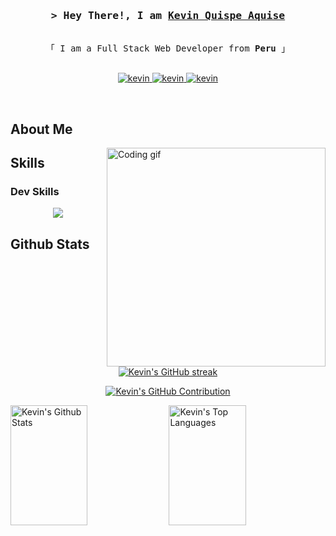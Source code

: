 <h3 align="center">
        <samp>&gt; Hey There!, I am
                <b><a target="_blank" href="https://www.kevincarlosqa.dev/">Kevin Quispe Aquise</a></b>
        </samp>
</h3>


<p align="center"> 
  <samp>
<!--     <a href="https://www.google.com/search?q=Saif+Al+Siam">「 Google Me 」</a> -->
    <br>
    「 I am a Full Stack Web Developer from <b>Peru</b> 」
    <br>
    <br>
  </samp>
</p>

<p align="center">
 <a href="https://www.kevincarlosqa.dev/" target="_blank">
  <img src="https://img.shields.io/badge/Website-DC143C?style=for-the-badge&logo=medium&logoColor=white" alt="kevin" />
 </a>
 <a href="https://www.linkedin.com/in/kevin-quispe-aquise/" target="_blank">
  <img src="https://img.shields.io/badge/LinkedIn-0077B5?style=for-the-badge&logo=linkedin&logoColor=white" alt="kevin"/>
 </a>
 <a href="https://www.instagram.com/kevincarlosqa/" target="_blank">
  <img src="https://img.shields.io/badge/Instagram-fe4164?style=for-the-badge&logo=instagram&logoColor=white" alt="kevin" />
 </a> 

</p>
<br />

## About Me
<p>
 <img align="right" width="350" src="/assets/programmer.gif" alt="Coding gif" />
<!--   s
 ✌️ &emsp; Enjoy to do programming and sharing knowledge <br/><br/>
 ❤️ &emsp; Love to writing code and learning new features<br/><br/>
 📧 &emsp; Reach me anytime: alsiam.dev@gmail.com<br/><br/>
 💬 &emsp; Ask me about anything [here](https://github.com/alsiam/alsiam/issues)
 -->
</p>

## Skills
### Dev Skills

<p align="center">
  <a href="https://skillicons.dev">
    <img src="https://skillicons.dev/icons?i=html,css,js,react,nextjs,ruby,rails,tailwind,threejs,postgres,emotion,vscode" />
  </a>
</p>

## Github Stats

<p align="center">
  <a href="https://github.com/Kevincarlosqa">
    <img src="https://github-readme-streak-stats.herokuapp.com/?user=Kevincarlosqa&theme=radical&border=808080&background=0D1117" alt="Kevin's GitHub streak"/>
  </a>
</p>

<p align="center">
  <a href="[https://github.com/alsiam](https://github.com/Kevincarlosqa)">
    <img src="https://github-profile-summary-cards.vercel.app/api/cards/profile-details?username=Kevincarlosqa&theme=radical" alt="Kevin's GitHub Contribution"/>
  </a>
</p>

<a> 
    <a href="https://github.com/Kevincarlosqa"><img alt="Kevin's Github Stats" src="https://denvercoder1-github-readme-stats.vercel.app/api?username=Kevincarlosqa&show_icons=true&count_private=true&theme=react&border_color=808080&bg_color=0D1117&title_color=F85D7F&icon_color=F8D866" height="192px" width="49.5%"/></a>
  <a href="https://github.com/Kevincarlosqa"><img alt="Kevin's Top Languages" src="https://denvercoder1-github-readme-stats.vercel.app/api/top-langs/?username=Kevincarlosqa&langs_count=6&layout=compact&theme=react&border_color=808080&bg_color=0D1117&title_color=F85D7F&icon_color=F8D866" height="192px" width="49.5%"/></a>
  <br/>
</a>



<!--
**Kevincarlosqa/Kevincarlosqa** is a ✨ _special_ ✨ repository because its `README.md` (this file) appears on your GitHub profile.

Here are some ideas to get you started:

- 🔭 I’m currently working on ...
- 🌱 I’m currently learning ...
- 👯 I’m looking to collaborate on ...
- 🤔 I’m looking for help with ...
- 💬 Ask me about ...
- 📫 How to reach me: ...
- 😄 Pronouns: ...
- ⚡ Fun fact: ...
-->
